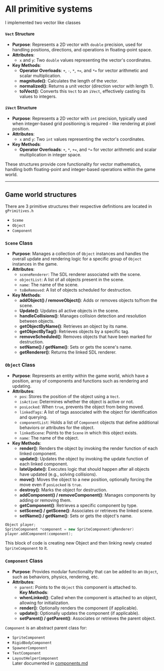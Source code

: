 # All primitive systems

I implemented two vector like classes
#### `Vect` Structure
- **Purpose**: Represents a 2D vector with `double` precision, used for handling positions, directions, and operations in floating-point space.
- **Attributes**:
  - `x` and `y`: Two `double` values representing the vector's coordinates.
- **Key Methods**:
  - **Operator Overloads**: `+`, `-`, `*`, `+=`, and `*=` for vector arithmetic and scalar multiplication.
  - **magnitude()**: Calculates the length of the vector.
  - **normalized()**: Returns a unit vector (direction vector with length 1).
  - **toIVect()**: Converts this `Vect` to an `iVect`, effectively casting its values to integers.

#### `iVect` Structure
- **Purpose**: Represents a 2D vector with `int` precision, typically used when integer-based grid positioning is required - like rendering at pixel position.
- **Attributes**:
  - `x` and `y`: Two `int` values representing the vector's coordinates.
- **Key Methods**:
  - **Operator Overloads**: `+`, `*`, `+=`, and `*=` for vector arithmetic and scalar multiplication in integer space.

These structures provide core functionality for vector mathematics, handling both floating-point and integer-based operations within the game world.

---

## Game world structures

There are 3 primitive structures their respective definitions are located in `gPrimitives.h`
- `Sceme`
- `Object`
- `Component`

### `Scene` Class
- **Purpose**: Manages a collection of `Object` instances and handles the overall update and rendering logic for a specific group of `Object` instances in the game.
- **Attributes**:
  - `sceneRenderer`: The SDL renderer associated with the scene.
  - `objectList`: A list of all objects present in the scene.
  - `name`: The name of the scene.
  - `toBeRemoved`: A list of objects scheduled for destruction.
- **Key Methods**:
  - **addObject() / removeObject()**: Adds or removes objects to/from the scene.
  - **Update()**: Updates all active objects in the scene.
  - **handleCollisions()**: Manages collision detection and resolution between objects.
  - **getObjectByName()**: Retrieves an object by its name.
  - **getObjectByTag()**: Retrieves objects by a specific tag.
  - **removeScheduled()**: Removes objects that have been marked for destruction.
  - **setName() / getName()**: Sets or gets the scene's name.
  - **getRenderer()**: Returns the linked SDL renderer.


### `Object` Class
- **Purpose**: Represents an entity within the game world, which have a position, array of components and functions such as rendering and updating.
- **Attributes**:
  - `pos`: Stores the position of the object using a `Vect`.
  - `isActive`: Determines whether the object is active or not.
  - `posLocked`: When `true`, prevents the object from being moved.
  - `linkedTags`: A list of tags associated with the object for identification and querying.
  - `componentList`: Holds a list of `Component` objects that define additional behaviors or attributes for the object.
  - `linkedScene`: Points to the `Scene` in which this object exists.
  - `name`: The name of the object.
- **Key Methods**:
  - **render()**: Renders the object by invoking the render function of each linked component.
  - **update()**: Updates the object by invoking the update function of each linked component.
  - **lateUpdate()**: Executes logic that should happen after all objects have updated (e.g., solving collisions).
  - **move()**: Moves the object to a new position, optionally forcing the move even if `posLocked` is `true`.
  - **destroy()**: Marks the object for destruction.
  - **addComponent() / removeComponent()**: Manages components by adding or removing them.
  - **getComponent()**: Retrieves a specific component by type.
  - **setScene() / getScene()**: Associates or retrieves the linked scene.
  - **setName() / getName()**: Sets or gets the object's name.

```cpp
Object player;
SpriteComponent *component = new SpriteComponent(gRenderer)
player.addComponent(component);
```
This block of code is creating new Object and then linking newly created `SpriteComponent` to it.

### `Component` Class
- **Purpose**: Provides modular functionality that can be added to an `Object`, such as behaviors, physics, rendering, etc.  
- **Attributes**:  
  - `parent`: Points to the `Object` this component is attached to.  
**Key Methods**:  
  - **whenLinked()**: Called when the component is attached to an object, allowing for initialization.
  - **render()**: Optionally renders the component (if applicable).
  - **update()**: Optionally updates the component (if applicable).
  - **setParent() / getParent()**: Associates or retrieves the parent object.

`Component` is an abstract parent class for:   
- `SpriteComponent`
- `RigidBodyComponent`
- `SpawnerComponent`
- `TextComponent`
- `LayoutHelperComponent`  
Later documented in [components.md](https://github.com/M1chol/SpaceGame/blob/master/doc/components.md)